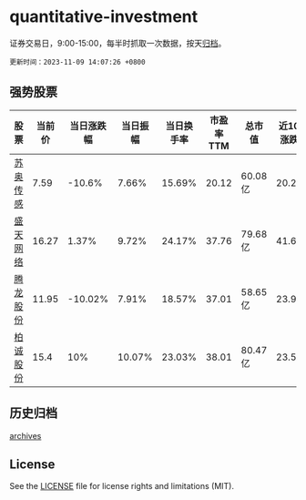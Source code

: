 # quantitative-investment

证券交易日，9:00-15:00，每半时抓取一次数据，按天[归档](archives)。

`更新时间：2023-11-09 14:07:26 +0800`

## 强势股票

|股票|当前价|当日涨跌幅|当日振幅|当日换手率|市盈率TTM|总市值|近10日涨跌幅|
|----|----|----|----|----|----|----|----|
|[苏奥传感](https://xueqiu.com/S/SZ300507)|7.59|-10.6%|7.66%|15.69%|20.12|60.08亿|20.29%|
|[盛天网络](https://xueqiu.com/S/SZ300494)|16.27|1.37%|9.72%|24.17%|37.76|79.68亿|41.6%|
|[腾龙股份](https://xueqiu.com/S/SH603158)|11.95|-10.02%|7.91%|18.57%|37.01|58.65亿|23.96%|
|[柏诚股份](https://xueqiu.com/S/SH601133)|15.4|10%|10.07%|23.03%|38.01|80.47亿|23.5%|

## 历史归档

[archives](archives)

## License

See the [LICENSE](LICENSE) file for license rights and limitations (MIT).